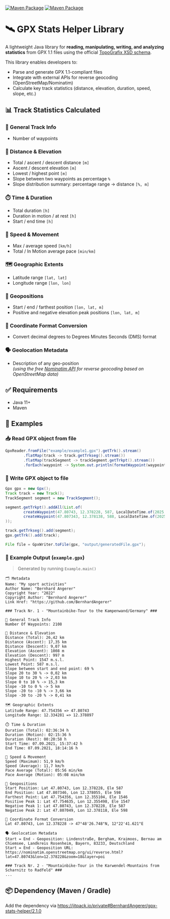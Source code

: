 [![Maven Package](https://github.com/BernhardAngerer/gpx-stats-helper/actions/workflows/maven-publish.yml/badge.svg)](https://github.com/BernhardAngerer/gpx-stats-helper/actions/workflows/maven-publish.yml)
[![Maven Package](https://github.com/BernhardAngerer/gpx-stats-helper/actions/workflows/maven-verify.yml/badge.svg)](https://github.com/BernhardAngerer/gpx-stats-helper/actions/workflows/maven-verify.yml)

# 🛰️ GPX Stats Helper Library

A lightweight Java library for **reading, manipulating, writing, and analyzing statistics** from GPX 1.1 files using the official [TopoGrafix XSD schema](https://www.topografix.com/gpx.asp).

This library enables developers to:
- Parse and generate GPX 1.1-compliant files
- Integrate with external APIs for reverse geocoding (OpenStreetMap/Nominatim)
- Calculate key track statistics (distance, elevation, duration, speed, slope, etc.)

## 📊 Track Statistics Calculated

### 🧭 General Track Info
- Number of waypoints

### 📏 Distance & Elevation
- Total / ascent / descent distance `[m]`
- Ascent / descent elevation `[m]`
- Lowest / highest point `[m]`
- Slope between two waypoints as percentage `%`
- Slope distribution summary: percentage range → distance `[%, m]`

### ⏱️ Time & Duration
- Total duration `[h]`
- Duration in motion / at rest `[h]`
- Start / end time `[h]`

### 🚴 Speed & Movement
- Max / average speed `[km/h]`
- Total / In Motion average pace `[min/km]`

### 🗺️ Geographic Extents
- Latitude range `[lat, lat]`
- Longitude range `[lon, lon]`

### 📍 Geopositions
- Start / end / farthest position `[lon, lat, m]`
- Positive and negative elevation peak positions `[lon, lat, m]`

### 🔄 Coordinate Format Conversion
- Convert decimal degrees to Degrees Minutes Seconds (DMS) format

### 🗣️ Geolocation Metadata
- Description of any geo-position  
  *(using the free [Nominatim API](https://nominatim.org/release-docs/develop/api/Reverse/) for reverse geocoding based on OpenStreetMap data)*

## ✅ Requirements
+ Java 11+
+ Maven

## 🚀 Examples

### 📥 Read GPX object from file
```java
GpxReader.fromFile("example/example1.gpx").getTrk().stream()
        .flatMap(track -> track.getTrkseg().stream())
        .flatMap(trackSegment -> trackSegment.getTrkpt().stream())
        .forEach(waypoint -> System.out.println(formatWaypoint(waypoint)));
```

### 💾 Write GPX object to file
```java
Gpx gpx = new Gpx();
Track track = new Track();
TrackSegment segment = new TrackSegment();

segment.getTrkpt().addAll(List.of(
        createWaypoint(47.80743, 12.378228, 587, LocalDateTime.of(2025, 4, 7, 16, 14, 16)),
        createWaypoint(47.807343, 12.378138, 588, LocalDateTime.of(2025, 4, 7, 16, 14, 17))
));

track.getTrkseg().add(segment);
gpx.getTrk().add(track);

File file = GpxWriter.toFile(gpx, "output/generatedFile.gpx");
```

### 🧾 Example Output (`example.gpx`)

> Generated by running `Example.main()`
```
🗂️ Metadata
Name: "My sport activities"
Author Name: "Bernhard Angerer"
Copyright Year: "2022"
Copyright Author: "Bernhard Angerer"
Link Href: "https://github.com/BernhardAngerer"

### Track Nr. 1 - "Mountainbike-Tour to the Kampenwand/Germany" ###

🧭 General Track Info
Number Of Waypoints: 2108

📏 Distance & Elevation
Distance (Total): 26,42 km
Distance (Ascent): 17,35 km
Distance (Descent): 9,07 km
Elevation (Ascent): 1008 m
Elevation (Descent): 997 m
Highest Point: 1547 m.s.l.
Lowest Point: 587 m.s.l.
Slope between start and end point: 69 %
Slope 20 to 30 % -> 0,02 km
Slope 10 to 20 % -> 2,03 km
Slope 0 to 10 % -> 15,3 km
Slope -10 to 0 % -> 5 km
Slope -20 to -10 % -> 3,66 km
Slope -30 to -20 % -> 0,41 km

🗺️ Geographic Extents
Latitude Range: 47.754356 => 47.80743
Longitude Range: 12.334281 => 12.378897

⏱️ Time & Duration
Duration (Total): 02:36:34 h
Duration (Motion): 02:15:36 h
Duration (Rest): 00:20:58 h
Start Time: 07.09.2021, 15:37:42 h
End Time: 07.09.2021, 18:14:16 h

🚴 Speed & Movement
Speed (Maximum): 51,9 km/h
Speed (Average): 11,7 km/h
Pace Average (Total): 05:56 min/km
Pace Average (Motion): 05:08 min/km

📍 Geopositions
Start Position: Lat 47.80743, Lon 12.378228, Ele 587
End Position: Lat 47.807346, Lon 12.378055, Ele 598
Farthest Point: Lat 47.754356, Lon 12.355104, Ele 1546
Positive Peak 1: Lat 47.754635, Lon 12.355498, Ele 1547
Negative Peak 1: Lat 47.80743, Lon 12.378228, Ele 587
Negative Peak 2: Lat 47.807049, Lon 12.378118, Ele 598

🔄 Coordinate Format Conversion
Lat 47.80743, Lon 12.378228 -> 47°48'26.748"N, 12°22'41.621"E

🗣️ Geolocation Metadata
Start = End - Geoposition: Lindenstraße, Bergham, Kraimoos, Bernau am Chiemsee, Landkreis Rosenheim, Bayern, 83233, Deutschland
Start = End - Geoposition URL: https://nominatim.openstreetmap.org/ui/reverse.html?lat=47.80743&lon=12.378228&zoom=18&layer=poi

### Track Nr. 2 - "Mountainbike-Tour in the Karwendel-Mountains from Scharnitz to Radfeld" ###
...
```

## 📦 Dependency (Maven / Gradle)

Add the dependency via https://jitpack.io/private#BernhardAngerer/gpx-stats-helper/2.1.0
